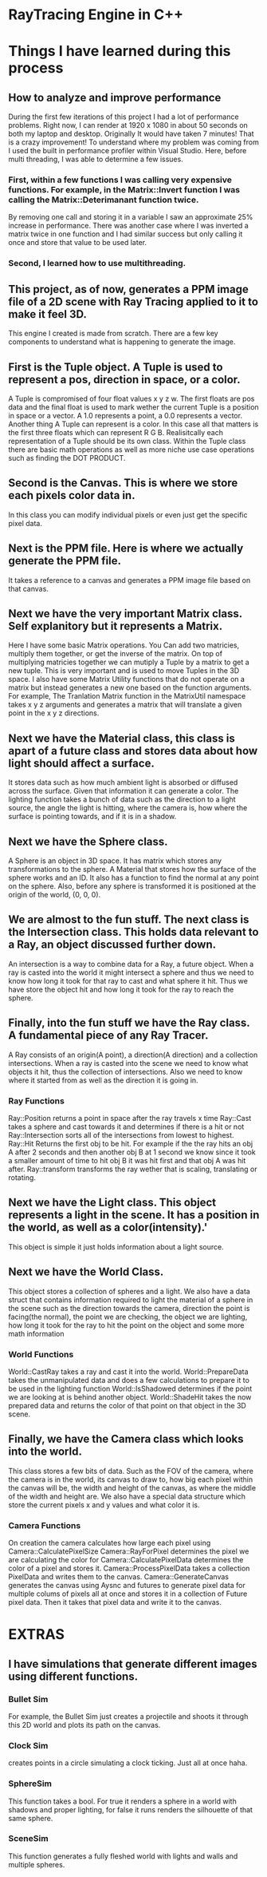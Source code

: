 # RayTracing Engine in C++


# Things I have learned during this process
## How to analyze and improve performance
During the first few iterations of this project I had a lot of performance problems. Right now, I can render at 1920 x 1080 in about 50 seconds on both my laptop and desktop.
Originally It would have taken 7 minutes! That is  a crazy improvement! To understand where my problem was coming from I used the built in performance profiler within Visual Studio. Here, before multi threading, I was able to determine a few issues. 
### First, within a few functions I was calling very expensive functions. For example, in the Matrix::Invert function I was calling the Matrix::Deterimanant function twice.
By removing one call and storing it in a variable I saw an approximate 25% increase in performance. There was another case where I was inverted a matrix twice in one function and I had similar success but only calling it once and store that value to be used later.  
### Second, I learned how to use multithreading.

## This project, as of now, generates a PPM image file of a 2D scene with Ray Tracing applied to it to make it feel 3D.
This engine I created is made from scratch. There are a few key components to understand what is happening to generate the image. 
## First is the Tuple object. A Tuple is used to represent a pos, direction in space, or a color. 
A Tuple is compromised of four float values x y z w. The first floats are pos data and the final float is used to mark wether the current Tuple is a position in space or a vector. A 1.0 represents a point, a 0.0 represents a vector. Another thing A Tuple can represent is a color. In this case all that matters is the first three floats which can represent R G B. Realisitcally each representation of 
a Tuple should be its own class. Within the Tuple class there are basic math operations as well as more niche use case operations such as finding the DOT PRODUCT.
## Second is the Canvas. This is where we store each pixels color data in.
In this class you can modify individual pixels or even just get the specific pixel data.
## Next is the PPM file. Here is where we actually generate the PPM file. 
It takes a reference to a canvas and generates a PPM image file based on that canvas.
## Next we have the very important Matrix class. Self explanitory but it represents a Matrix.
Here I have some basic Matrix operations. You Can add two matricies, multiply them together, or get the inverse of the matrix.
On top of multiplying matricies together we can mutiply a Tuple by a matrix to get a new tuple. This is very important and is used to move Tuples in the 3D space.
I also have some Matrix Utility functions that do not operate on a matrix but instead generates a new one based on the function arguments. 
For example, The Tranlation Matrix function in the MatrixUtil namespace takes x y z arguments and generates a matrix that will translate a given point in the x y z directions.
## Next we have the Material class, this class is apart of a future class and stores data about how light should affect a surface.
It stores data such as how much ambient light is absorbed or diffused across the surface. Given that information it can generate a color. The lighting function takes 
a bunch of data such as the direction to a light source, the angle the light is hitting, where the camera is, how where the surface is pointing towards, and if it is in a 
shadow. 
## Next we have the Sphere class.
A Sphere is an object in 3D space. It has matrix which stores any transformations to the sphere. A Material that stores how the surface of the sphere works and an ID. It also has a function to find the normal at any point on the sphere. Also, before any sphere is transformed it is positioned at the origin of the world, (0, 0, 0).
## We are almost to the fun stuff. The next class is the Intersection class. This holds data relevant to a Ray, an object discussed further down.
An intersection is a way to combine data for a Ray, a future object. When a ray is casted into the world it might intersect a sphere and thus we need to know how long it took for that ray to cast and what sphere it hit. Thus we have store the object hit and how long it took for the ray to reach the sphere.
## Finally, into the fun stuff we have the Ray class. A fundamental piece of any Ray Tracer.
A Ray consists of an origin(A point), a direction(A direction) and a collection intersections. When a ray is casted into the scene we need to know what objects it hit, thus the collection of intersections. Also we need to know where it started from as well as the direction it is going in. 
### Ray Functions
Ray::Position returns a point in space after the ray travels x time
Ray::Cast takes a sphere and cast towards it and determines if there is a hit or not
Ray::Intersection sorts all of the intersections from lowest to highest.
Ray::Hit Returns the first obj to be hit. For example if the the ray hits an obj A after 2 seconds and then another obj B at 1 second we know since it took a smaller amount of time to hit obj B it was hit first and that obj A was hit after.
Ray::transform transforms the ray wether that is scaling, translating or rotating.
## Next we have the Light class. This object represents a light in the scene. It has a position in the world, as well as a color(intensity).'
This object is simple it just holds information about a light source.
## Next we have the World Class. 
This object stores a collection of spheres and a light. 
We also have a data struct that contains information required to light the material of a sphere in the scene such as the direction towards the camera, direction the point is facing(the normal), the point we are checking, the object we are lighting, how long it took for the ray to hit the point on the object and some more math information
### World Functions
World::CastRay takes a ray and cast it into the world.
World::PrepareData takes the unmanipulated data and does a few calculations to prepare it to be used in the lighting function
World::IsShadowed determines if the point we are looking at is behind another object.
World::ShadeHit takes the now prepared data and returns the color of that point on that object in the 3D scene.
## Finally, we have the Camera class which looks into the world.
This class stores a few bits of data. Such as the FOV of the camera, where the camera is in the world, its canvas to draw to, how big each pixel within the canvas will be, the width and height of the canvas, as where the middle of the width and height are.
We also have a special data structure which store the current pixels x and y values and what color it is.
### Camera Functions
On creation the camera calculates how large each pixel using Camera::CalculatePixelSize
Camera::RayForPixel determines the pixel we are calculating the color for
Camera::CalculatePixelData determines the color of a pixel and stores it.
Camera::ProcessPixelData takes a collection PixelData and writes them to the canvas.
Camera::GenerateCanvas generates the canvas using Aysnc and futures to generate pixel data for multiple colums of pixels all at once and stores it in a collection of Future pixel data. Then it takes that pixel data and write it to the canvas.
# EXTRAS
## I have simulations that generate different images using different functions. 
### Bullet Sim
For example, the Bullet Sim just creates a projectile and shoots it through this 2D world and plots its path on the canvas.
### Clock Sim
creates points in a circle simulating a clock ticking. Just all at once haha.
### SphereSim
This function takes a bool. For true it renders a sphere in a world with shadows and proper lighting, for false it runs renders the silhouette of that same sphere.
### SceneSim
This function generates a fully fleshed world with lights and walls and multiple spheres. 









